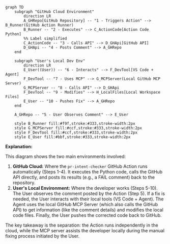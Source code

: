 ```mermaid

graph TD
    subgraph "GitHub Cloud Environment"
        direction LR
        A_GHRepo[GitHub Repository] -- "1 - Triggers Action" --> B_Runner(GitHub Action Runner)
        B_Runner -- "2 - Executes" --> C_ActionCode[Action Code Python]
        %% Label simplified
        C_ActionCode -- "3 - Calls API" --> D_GHApi[GitHub API]
        D_GHApi -- "4 - Posts Comment" --> A_GHRepo
    end

    subgraph "User's Local Dev Env"
        direction LR
        E_User((User)) -- "6 - Interacts" --> F_DevTool[VS Code + Agent]
        F_DevTool -- "7 - Uses MCP" --> G_MCPServer(Local GitHub MCP Server)
        G_MCPServer -- "8 - Calls API" --> D_GHApi
        F_DevTool -- "9 - Modifies" --> H_LocalFiles[Local Workspace Files]
        E_User -- "10 - Pushes Fix" --> A_GHRepo
    end

    A_GHRepo -- "5 - User Observes Comment" --> E_User

    style B_Runner fill:#f9f,stroke:#333,stroke-width:2px
    style G_MCPServer fill:#ccf,stroke:#333,stroke-width:2px
    style F_DevTool fill:#ccf,stroke:#333,stroke-width:2px
    style E_User fill:#bbf,stroke:#333,stroke-width:2px
```

**Explanation:**

This diagram shows the two main environments involved:

1.  **GitHub Cloud:** Where the `pr-intent-checker` GitHub Action runs automatically (Steps 1-4). It executes the Python code, calls the GitHub API directly, and posts its results (e.g., a FAIL comment) back to the repository.
2.  **User's Local Environment:** Where the developer works (Steps 5-10). The User observes the comment posted by the Action (Step 5). If a fix is needed, the User interacts with their local tools (VS Code + Agent). The Agent uses the local GitHub MCP Server (which also calls the GitHub API) to get information (like the comment details) and modifies the local code files. Finally, the User pushes the corrected code back to GitHub.

The key takeaway is the separation: the Action runs independently in the cloud, while the MCP server assists the developer locally during the manual fixing process initiated by the User.
